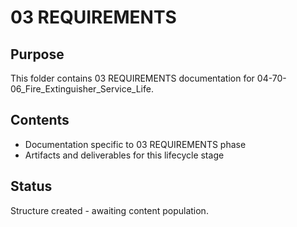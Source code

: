 # 03 REQUIREMENTS

## Purpose
This folder contains 03 REQUIREMENTS documentation for 04-70-06_Fire_Extinguisher_Service_Life.

## Contents
- Documentation specific to 03 REQUIREMENTS phase
- Artifacts and deliverables for this lifecycle stage

## Status
Structure created - awaiting content population.
